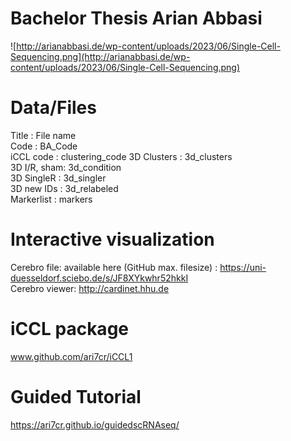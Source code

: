 # Bachelor Thesis Arian Abbasi
![http://arianabbasi.de/wp-content/uploads/2023/06/Single-Cell-Sequencing.png](http://arianabbasi.de/wp-content/uploads/2023/06/Single-Cell-Sequencing.png)

# Data/Files
Title       :   File name  
Code        :   BA_Code  
iCCL code   :   clustering_code
3D Clusters :   3d_clusters  
3D I/R, sham:   3d_condition  
3D SingleR  :   3d_singler  
3D new IDs  :   3d_relabeled  
Markerlist  :   markers 

# Interactive visualization  
Cerebro file: available here (GitHub max. filesize) : https://uni-duesseldorf.sciebo.de/s/JF8XYkwhr52hkkI  
Cerebro viewer: http://cardinet.hhu.de  

# iCCL package  
www.github.com/ari7cr/iCCL1  

# Guided Tutorial  
https://ari7cr.github.io/guidedscRNAseq/

